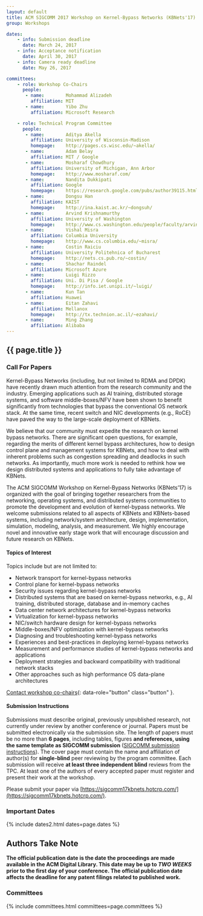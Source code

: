 ```yaml
---
layout: default
title: ACM SIGCOMM 2017 Workshop on Kernel-Bypass Networks (KBNets'17)
group: Workshops

dates:
    - info: Submission deadline
      date: March 24, 2017
    - info: Acceptance notification
      date: April 30, 2017
    - info: Camera ready deadline
      date: May 26, 2017

committees:
    - role: Workshop Co-Chairs
      people:
       - name:        Mohammad Alizadeh
         affiliation: MIT
       - name:        Yibo Zhu
         affiliation: Microsoft Research

    - role: Technical Program Committee
      people:
       - name:        Aditya Akella
         affiliation: University of Wisconsin-Madison
         homepage:    http://pages.cs.wisc.edu/~akella/
       - name:        Adam Belay
         affiliation: MIT / Google
       - name:        Mosharaf Chowdhury
         affiliation: University of Michigan, Ann Arbor
         homepage:    http://www.mosharaf.com/
       - name:        Nandita Dukkipati
         affiliation: Google
         homepage:    https://research.google.com/pubs/author39115.html
       - name:        Dongsu Han
         affiliation: KAIST
         homepage:    http://ina.kaist.ac.kr/~dongsuh/
       - name:        Arvind Krishnamurthy
         affiliation: University of Washington
         homepage:    http://www.cs.washington.edu/people/faculty/arvind
       - name:        Vishal Misra
         affiliation: Columbia University
         homepage:    http://www.cs.columbia.edu/~misra/
       - name:        Costin Raiciu
         affiliation: University Politehnica of Bucharest
         homepage:    http://nets.cs.pub.ro/~costin/
       - name:        Shachar Raindel
         affiliation: Microsoft Azure
       - name:        Luigi Rizzo
         affiliation: Uni. Di Pisa / Google
         homepage:    http://info.iet.unipi.it/~luigi/
       - name:        Kun Tan
         affiliation: Huawei
       - name:        Eitan Zahavi
         affiliation: Mellanox
         homepage:    http://tx.technion.ac.il/~ezahavi/
       - name:        Ming Zhang
         affiliation: Alibaba
---
```


## {{ page.title }}

### Call For Papers

Kernel-Bypass Networks (including, but not limited to RDMA and DPDK) have recently drawn much attention from the research community and the industry. Emerging applications such as AI training, distributed storage systems, and software middle-boxes/NFV have been shown to benefit significantly from technologies that bypass the conventional OS network stack. At the same time, recent switch and NIC developments (e.g., RoCE) have paved the way to the large-scale deployment of KBNets.

We believe that our community must expedite the research on kernel bypass networks. There are significant open questions, for example, regarding the merits of different kernel bypass architectures, how to design control plane and management systems for KBNets, and how to deal with inherent problems such as congestion spreading and deadlocks in such networks. As importantly, much more work is needed to rethink how we design distributed systems and applications to fully take advantage of KBNets.

The ACM SIGCOMM Workshop on Kernel-Bypass Networks (KBNets’17) is organized with the goal of bringing together researchers from the networking, operating systems, and distributed systems communities to promote the development and evolution of kernel-bypass networks. We welcome submissions related to all aspects of KBNets and KBNets-based systems, including network/system architecture, design, implementation, simulation, modeling, analysis, and measurement. We highly encourage novel and innovative early stage work that will encourage discussion and future research on KBNets.

#### Topics of Interest

Topics include but are not limited to:

- Network transport for kernel-bypass networks
- Control plane for kernel-bypass networks
- Security issues regarding kernel-bypass networks
- Distributed systems that are based on kernel-bypass networks, e.g., AI training, distributed storage, database and in-memory caches
- Data center network architectures for kernel-bypass networks
- Virtualization for kernel-bypass networks
- NIC/switch hardware design for kernel-bypass networks
- Middle-boxes/NFV optimization with kernel-bypass networks
- Diagnosing and troubleshooting kernel-bypass networks
- Experiences and best-practices in deploying kernel-bypass networks
- Measurement and performance studies of kernel-bypass networks and applications
- Deployment strategies and backward compatibility with traditional network stacks
- Other approaches such as high performance OS data-plane architectures


[Contact workshop co-chairs](mailto:alizadeh@csail.mit.edu,yibzh@microsoft.com?subject=[KBNets'17]){: data-role="button" class="button" }.

#### Submission Instructions

Submissions must describe original, previously unpublished research, not currently under review by another conference or journal. Papers must be submitted electronically via the submission site. The length of papers must be no more than **6 pages**, including tables, figures __<red>and references, using the same template as SIGCOMM submission</red>__ ([SIGCOMM submission instructions](submission.html)).  The cover page must contain the name and affiliation of author(s) for **single-blind** peer reviewing by the program committee. Each submission will receive **at least three independent blind** reviews from the TPC. At least one of the authors of every accepted paper must register and present their work at the workshop.

Please submit your paper via [https://sigcomm17kbnets.hotcrp.com/](https://sigcomm17kbnets.hotcrp.com/).

### Important Dates

{% include dates2.html dates=page.dates %}

## Authors Take Note

**The official publication date is the date the proceedings are made available in the ACM Digital Library. This date may be up to *TWO WEEKS* prior to the first day of your conference. The official publication date affects the deadline for any patent filings related to published work.**

### Committees

{% include committees.html committees=page.committees %}
